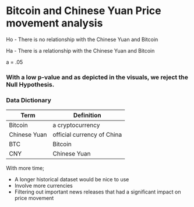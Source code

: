 # Bitcoin and Chinese Yuan Price movement analysis

Ho - There is no relationship with the Chinese Yuan and Bitcoin

Ha - There is a relationship with the Chinese Yuan and Bitcoin

a = .05
 
### With a low p-value and as depicted in the visuals, we reject the Null Hypothesis.

### Data Dictionary

|Term|Definition|
|----|----------|
|Bitcoin|a cryptocurrency|
|Chinese Yuan|official currency of China|
|BTC|Bitcoin|
CNY|Chinese Yuan|

With more time;
 - A longer historical dataset would be nice to use
 - Involve more currencies
 - Filtering out important news releases that had a significant impact on price movement
